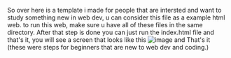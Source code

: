 So over here is a template i made for people that are intersted and want to study something new in web dev, u can consider this file as a example html web. 
to run this web, make sure u have all of these files in the same directory. 
After that step is done you can just run the index.html file and that's it, you will see a screen that looks like this 
![image](https://user-images.githubusercontent.com/87258926/155561615-5582dc15-783b-4086-9454-b6a3a6e62bb3.png)
and That's it
(these were steps for beginners that are new to web dev and coding.)
